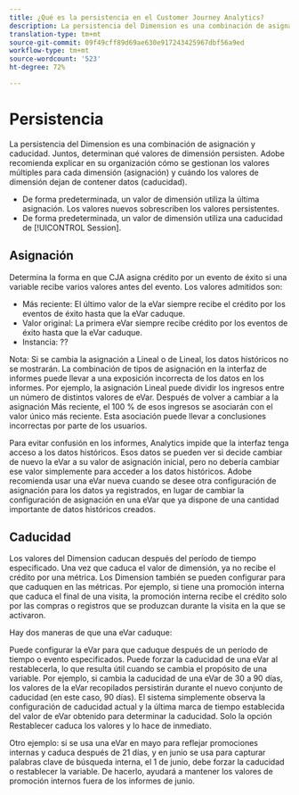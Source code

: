 ```yaml
---
title: ¿Qué es la persistencia en el Customer Journey Analytics?
description: La persistencia del Dimension es una combinación de asignación y caducidad. Juntos, determinan qué valores de dimensión persisten.
translation-type: tm+mt
source-git-commit: 09f49cff89d69ae630e917243425967dbf56a9ed
workflow-type: tm+mt
source-wordcount: '523'
ht-degree: 72%

---
```



# Persistencia

La persistencia del Dimension es una combinación de asignación y caducidad. Juntos, determinan qué valores de dimensión persisten. Adobe recomienda explicar en su organización cómo se gestionan los valores múltiples para cada dimensión (asignación) y cuándo los valores de dimensión dejan de contener datos (caducidad).

* De forma predeterminada, un valor de dimensión utiliza la última asignación. Los valores nuevos sobrescriben los valores persistentes.
* De forma predeterminada, un valor de dimensión utiliza una caducidad de [!UICONTROL Session].

## Asignación

Determina la forma en que CJA asigna crédito por un evento de éxito si una variable recibe varios valores antes del evento. Los valores admitidos son:

* Más reciente: El último valor de la eVar siempre recibe el crédito por los eventos de éxito hasta que la eVar caduque.
* Valor original: La primera eVar siempre recibe crédito por los eventos de éxito hasta que la eVar caduque.
* Instancia: ??

Nota: Si se cambia la asignación a Lineal o de Lineal, los datos históricos no se mostrarán. La combinación de tipos de asignación en la interfaz de informes puede llevar a una exposición incorrecta de los datos en los informes. Por ejemplo, la asignación Lineal puede dividir los ingresos entre un número de distintos valores de eVar. Después de volver a cambiar a la asignación Más reciente, el 100 % de esos ingresos se asociarán con el valor único más reciente. Esta asociación puede llevar a conclusiones incorrectas por parte de los usuarios.

Para evitar confusión en los informes, Analytics impide que la interfaz tenga acceso a los datos históricos. Esos datos se pueden ver si decide cambiar de nuevo la eVar a su valor de asignación inicial, pero no debería cambiar ese valor simplemente para acceder a los datos históricos. Adobe recomienda usar una eVar nueva cuando se desee otra configuración de asignación para los datos ya registrados, en lugar de cambiar la configuración de asignación en una eVar que ya dispone de una cantidad importante de datos históricos creados.

## Caducidad

Los valores del Dimension caducan después del período de tiempo especificado. Una vez que caduca el valor de dimensión, ya no recibe el crédito por una métrica. Los Dimension también se pueden configurar para que caduquen en las métricas. Por ejemplo, si tiene una promoción interna que caduca el final de una visita, la promoción interna recibe el crédito solo por las compras o registros que se produzcan durante la visita en la que se activaron.

Hay dos maneras de que una eVar caduque:

Puede configurar la eVar para que caduque después de un período de tiempo o evento especificados.
Puede forzar la caducidad de una eVar al restablecerla, lo que resulta útil cuando se cambia el propósito de una variable.
Por ejemplo, si cambia la caducidad de una eVar de 30 a 90 días, los valores de la eVar recopilados persistirán durante el nuevo conjunto de caducidad (en este caso, 90 días). El sistema simplemente observa la configuración de caducidad actual y la última marca de tiempo establecida del valor de eVar obtenido para determinar la caducidad. Solo la opción Restablecer caduca los valores y lo hace de inmediato.

Otro ejemplo: si se usa una eVar en mayo para reflejar promociones internas y caduca después de 21 días, y en junio se usa para capturar palabras clave de búsqueda interna, el 1 de junio, debe forzar la caducidad o restablecer la variable. De hacerlo, ayudará a mantener los valores de promoción internos fuera de los informes de junio.